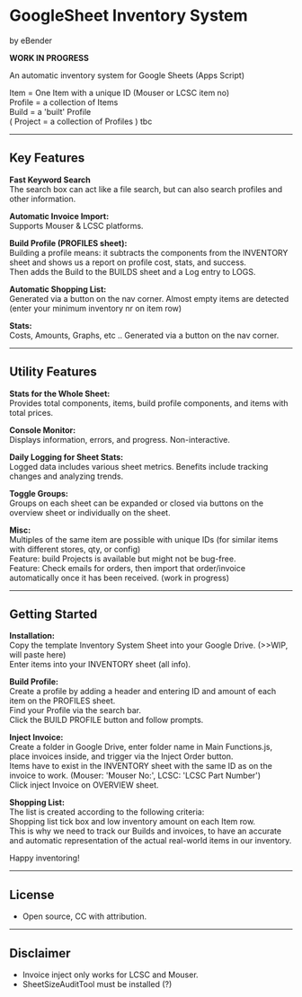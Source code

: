 # GoogleSheet Inventory System
by eBender

**WORK IN PROGRESS**

An automatic inventory system for Google Sheets (Apps Script)  

Item = One Item with a unique ID (Mouser or LCSC item no)  
Profile = a collection of Items  
Build = a 'built' Profile  
( Project = a collection of Profiles ) tbc  

---

## Key Features

**Fast Keyword Search**  
The search box can act like a file search, but can also search profiles and other information.  

**Automatic Invoice Import:**  
Supports Mouser & LCSC platforms.  

**Build Profile (PROFILES sheet):**  
Building a profile means: it subtracts the components from the INVENTORY sheet and shows us a report on profile cost, stats, and success.  
Then adds the Build to the BUILDS sheet and a Log entry to LOGS.  

**Automatic Shopping List:**  
Generated via a button on the nav corner. Almost empty items are detected (enter your minimum inventory nr on item row)  

**Stats:**  
Costs, Amounts, Graphs, etc .. Generated via a button on the nav corner.  

---

## Utility Features

**Stats for the Whole Sheet:**  
Provides total components, items, build profile components, and items with total prices.  

**Console Monitor:**  
Displays information, errors, and progress. Non-interactive.  

**Daily Logging for Sheet Stats:**  
Logged data includes various sheet metrics. Benefits include tracking changes and analyzing trends.  

**Toggle Groups:**  
Groups on each sheet can be expanded or closed via buttons on the overview sheet or individually on the sheet.  

**Misc:**  
Multiples of the same item are possible with unique IDs (for similar items with different stores, qty, or config)  
Feature: build Projects is available but might not be bug-free.  
Feature: Check emails for orders, then import that order/invoice automatically once it has been received. (work in progress)  

---

## Getting Started

**Installation:**  
Copy the template Inventory System Sheet into your Google Drive. (>>WIP, will paste here)  
Enter items into your INVENTORY sheet (all info).  

**Build Profile:**  
Create a profile by adding a header and entering ID and amount of each item on the PROFILES sheet.  
Find your Profile via the search bar.  
Click the BUILD PROFILE button and follow prompts.  

**Inject Invoice:**  
Create a folder in Google Drive, enter folder name in Main Functions.js, place invoices inside, and trigger via the Inject Order button.  
Items have to exist in the INVENTORY sheet with the same ID as on the invoice to work. (Mouser: 'Mouser No:', LCSC: 'LCSC Part Number')  
Click inject Invoice on OVERVIEW sheet.  

**Shopping List:**  
The list is created according to the following criteria:  
Shopping list tick box and low inventory amount on each Item row.  
This is why we need to track our Builds and invoices, to have an accurate and automatic representation of the actual real-world items in our inventory.  

Happy inventoring!  

---

## License
- Open source, CC with attribution.

---

## Disclaimer
- Invoice inject only works for LCSC and Mouser.
- SheetSizeAuditTool must be installed (?)
